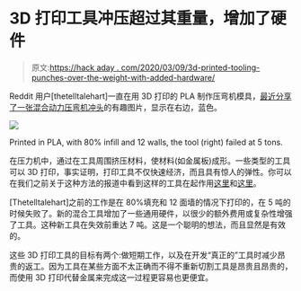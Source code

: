 # 3D 打印工具冲压超过其重量，增加了硬件

> 原文:[https://hack aday . com/2020/03/09/3d-printed-tooling-punches-over-the-weight-with-added-hardware/](https://hackaday.com/2020/03/09/3d-printed-tooling-punches-above-its-weight-with-added-hardware/)

Reddit 用户[thetelltalehart]一直在用 3D 打印的 PLA 制作压弯机模具，[最近分享了一张混合动力压弯机冲头](https://www.reddit.com/r/functionalprint/comments/feek7g/pla_is_starting_to_punch_out_of_its_weight_class/)的有趣图片，显示在右边，蓝色。

[![](../Images/55a0cad2091ac3385ec24688e4ff89ef.png)](https://hackaday.com/wp-content/uploads/2020/03/5T-fail-PLA-80pct-12-walls.jpg)

Printed in PLA, with 80% infill and 12 walls, the tool (right) failed at 5 tons.

在压力机中，通过在工具周围挤压材料，使材料(如金属板)成形。一些类型的工具可以 3D 打印，事实证明，打印工具不仅快速经济，而且具有惊人的弹性。你可以在我们之前关于这种方法的报道中看到这样的工具在起作用[这里](https://hackaday.com/2019/10/08/3d-printed-tools-for-quick-press-brake-jobs/)和[这里](https://hackaday.com/2018/01/14/aluminum-no-match-for-3d-printed-press-brake-dies/)。

[Thetelltalehart]之前的工作是在 80%填充和 12 面墙的情况下打印的，在 5 吨的时候失败了。新的混合工具增加了一些通用硬件，以很少的额外费用或复杂性增强了工具。这种新工具在失效前重达 7 吨。这是一个聪明的想法，而且显然是有效的。

这些 3D 打印工具的目标有两个:做短期工作，以及在开发“真正的”工具时减少昂贵的返工。因为工具在某些方面不太正确而不得不重新切割工具是昂贵且昂贵的，而使用 3D 打印代替金属来完成这一过程更容易也更便宜。